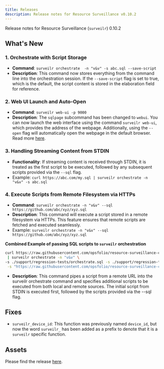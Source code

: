 ```yaml
---
title: Releases
description: Release notes for Resource Surveillance v0.10.2
---
```


Release notes for Resource Surveillance (`surveilr`) 0.10.2

## What's New

### 1. Orchestrate with Script Storage

- **Command**: `surveilr orchestrate  -n "v&v" -s abc.sql --save-script`
- **Description**: This command now stores everything from the command line into
  the orchestration session. If the `--save-script` flag is set to true, which
  is the default, the script content is stored in the elaboration field for
  reference.

### 2. Web UI Launch and Auto-Open

- **Command**: `surveilr web-ui -p 9000`
- **Description**: The `sqlpage` subcommand has been changed to `webui`. You can
  now launch the web interface using the command `surveilr web-ui`, which
  provides the address of the webpage. Additionally, using the `--open` flag
  will automatically open the webpage in the default browser. Read more
  [here](/surveilr/reference/cli/commands#surveilr-web-ui).

### 3. Handling Streaming Content from STDIN

- **Functionality**: If streaming content is received through STDIN, it is
  treated as the first script to be executed, followed by any subsequent scripts
  provided via the `--sql` flag.
- Example:
  `curl https://abc.com/my.sql | surveilr orchestrate -n "v&v" -s abc.sql`

### 4. Execute Scripts from Remote Filesystem via HTTPs

- **Command**:
  `surveilr orchestrate -n "v&v" --sql https://github.com/abc/xyz/xyz.sql`
- **Description**: This command will execute a script stored in a remote
  filesystem via HTTPs. This feature ensures that remote scripts are fetched and
  executed seamlessly.
- Example:
  `surveilr orchestrate -n "v&v" --sql https://github.com/abc/xyz/xyz.sql`

**Combined Example of passing SQL scripts to `surveilr` orchestration**

```bash
curl https://raw.githubusercontent.com/opsfolio/resource-surveillance-commons/main/pattern/privacy/anonymize-sample/de-identification/deidentification.sql \
 | surveilr orchestrate -n "v&v" \
-s ./support/regression-tests/orchestrate.sql -s ./support/regression-tests/deidentify.sql \
 -s "https://raw.githubusercontent.com/opsfolio/resource-surveillance-commons/main/pattern/privacy/anonymize-sample/stateless-privacy-surveilr.sql"
```

- **Description**: This command pipes a script from a remote URL into the
  surveilr orchestrate command and specifies additional scripts to be executed
  from both local and remote sources. The initial script from STDIN is executed
  first, followed by the scripts provided via the --sql flag.

## Fixes

- `surveilr_device_id`: This function was previously named `device_id`, but now
  the word `surveilr_` has been added as a prefix to denote that it is a
  `surveilr` specific function.

## Assets

Please find the release
[here](https://github.com/opsfolio/releases.opsfolio.com/releases/tag/0.10.2).
